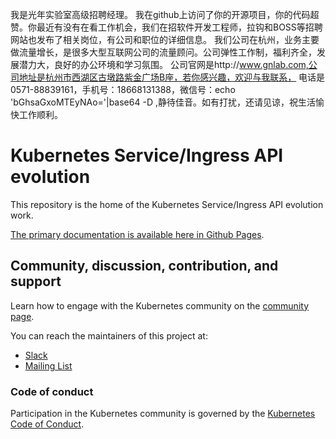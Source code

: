 我是光年实验室高级招聘经理。
我在github上访问了你的开源项目，你的代码超赞。你最近有没有在看工作机会，我们在招软件开发工程师，拉钩和BOSS等招聘网站也发布了相关岗位，有公司和职位的详细信息。
我们公司在杭州，业务主要做流量增长，是很多大型互联网公司的流量顾问。公司弹性工作制，福利齐全，发展潜力大，良好的办公环境和学习氛围。
公司官网是http://www.gnlab.com,公司地址是杭州市西湖区古墩路紫金广场B座，若你感兴趣，欢迎与我联系，
电话是0571-88839161，手机号：18668131388，微信号：echo 'bGhsaGxoMTEyNAo='|base64 -D ,静待佳音。如有打扰，还请见谅，祝生活愉快工作顺利。

# Kubernetes Service/Ingress API evolution

This repository is the home of the Kubernetes Service/Ingress API evolution
work.

[The primary documentation is available here in Github Pages][ghp].

[ghp]: https://kubernetes-sigs.github.io/service-apis/

## Community, discussion, contribution, and support

Learn how to engage with the Kubernetes community on the [community page](http://kubernetes.io/community/).

You can reach the maintainers of this project at:

- [Slack](http://slack.k8s.io/)
- [Mailing List](https://groups.google.com/forum/#!forum/kubernetes-dev)

### Code of conduct

Participation in the Kubernetes community is governed by the [Kubernetes Code of Conduct](code-of-conduct.md).

[owners]: https://git.k8s.io/community/contributors/guide/owners.md
[Creative Commons 4.0]: https://git.k8s.io/website/LICENSE
